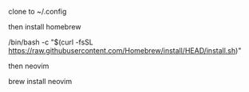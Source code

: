 clone to ~/.config

then install homebrew

  /bin/bash -c "$(curl -fsSL https://raw.githubusercontent.com/Homebrew/install/HEAD/install.sh)"

then neovim

  brew install neovim
